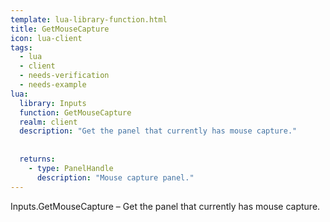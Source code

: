 ```yaml
---
template: lua-library-function.html
title: GetMouseCapture
icon: lua-client
tags:
  - lua
  - client
  - needs-verification
  - needs-example
lua:
  library: Inputs
  function: GetMouseCapture
  realm: client
  description: "Get the panel that currently has mouse capture."
  
  
  returns:
    - type: PanelHandle
      description: "Mouse capture panel."
---
```


<div class="lua__search__keywords">
Inputs.GetMouseCapture &#x2013; Get the panel that currently has mouse capture.
</div>
